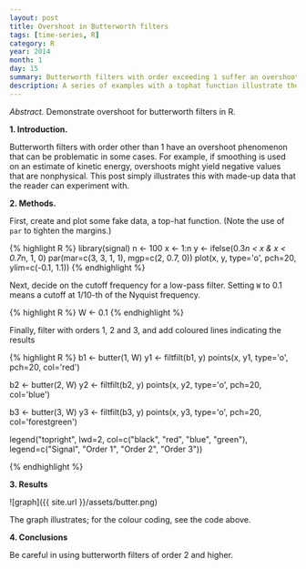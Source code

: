 ```yaml
---
layout: post
title: Overshoot in Butterworth filters
tags: [time-series, R]
category: R
year: 2014
month: 1
day: 15
summary: Butterworth filters with order exceeding 1 suffer an overshooting problem.
description: A series of examples with a tophat function illustrate the problem of overshoot in Butterworth filters.
---
```


*Abstract.* Demonstrate overshoot for butterworth filters in R.

**1. Introduction.**

Butterworth filters with order other than 1 have an overshoot phenomenon that can be problematic in some cases.  For example, if smoothing is used on an estimate of kinetic energy, overshoots might yield negative values that are nonphysical.  This post simply illustrates this with made-up data that the reader can experiment with.  

**2. Methods.**

First, create and plot some fake data, a top-hat function.  (Note the use of ``par`` to tighten the margins.)

{% highlight R %}
library(signal)
n <- 100
x <- 1:n
y <- ifelse(0.3*n < x & x < 0.7*n, 1, 0)
par(mar=c(3, 3, 1, 1), mgp=c(2, 0.7, 0))
plot(x, y, type='o', pch=20, ylim=c(-0.1, 1.1))
{% endhighlight %}

Next, decide on the cutoff frequency for a low-pass filter.  Setting ``W`` to 0.1 means a cutoff at 1/10-th of the Nyquist frequency.


{% highlight R %}
W <- 0.1
{% endhighlight %}

Finally, filter with orders 1, 2 and 3, and add coloured lines indicating the results

{% highlight R %}
b1 <- butter(1, W)
y1 <- filtfilt(b1, y)
points(x, y1, type='o', pch=20, col='red')

b2 <- butter(2, W)
y2 <- filtfilt(b2, y)
points(x, y2, type='o', pch=20, col='blue')

b3 <- butter(3, W)
y3 <- filtfilt(b3, y)
points(x, y3, type='o', pch=20, col='forestgreen')

legend("topright", lwd=2, col=c("black", "red", "blue", "green"),
        legend=c("Signal", "Order 1", "Order 2", "Order 3"))


{% endhighlight %}

**3. Results**


![graph]({{ site.url }}/assets/butter.png)

The graph illustrates; for the colour coding, see the code above.


**4. Conclusions**

Be careful in using butterworth filters of order 2 and higher.


